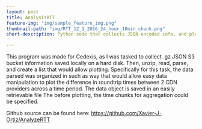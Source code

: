 ```yaml
---
layout: post
title: AnalysisRTT
feature-img: "img/sample_feature_img.png"
thumbnail-path: "img/RTT_12_1_2016_24_hour_10min_chunk.png"
short-description: Python code that collects JSON encoded info, and plots relevant data

---
```

This program was made for Cedexis, as I was tasked to collect .gz JSON S3 bucket information saved locally on a hard disk. Then, unzip, read, parse, and create a list that would allow plotting. Specifically for this task, the data parsed was organized in such as way that would allow easy data manipulation to plot the difference in roundtrip times between 2 CDN providers across a time period. The data object is saved in an easily retrievable file The before plotting, the time chunks for aggregation could be specified. 

Github source can be found here: https://github.com/Xavier-J-Ortiz/AnalyzeRTT
